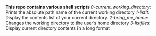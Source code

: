 __This repo contains various shell scripts__
*0-current_working_directory*: Prints the absolute path name of the current working directory
*1-listit*: Display the contents list of your current directory.
*2-bring_me_home*: Changes the working directory to the user’s home directory
*3-listfiles*: Display current directory contents in a long format